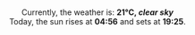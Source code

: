 <p  align="center"><br/>Currently, the weather is: <b> 21°C, <i>clear sky</i></b></br>Today, the sun rises at <b>04:56</b> and sets at <b>19:25</b>.</p>